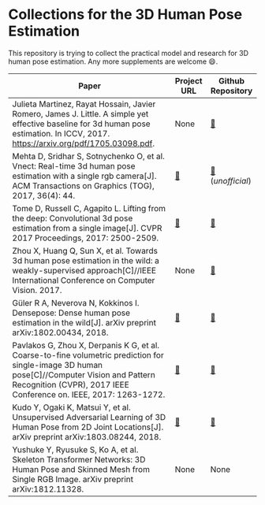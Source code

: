 # Collections for the 3D Human Pose Estimation 

This repository is trying to collect the practical model and research for 3D human pose estimation.
Any more supplements are welcome :smile:.

| Paper | Project URL | Github Repository |
| ----- | ----------- | ----------------- |
| Julieta Martinez, Rayat Hossain, Javier Romero, James J. Little. A simple yet effective baseline for 3d human pose estimation. In ICCV, 2017. https://arxiv.org/pdf/1705.03098.pdf. | None |  [:link:](https://github.com/una-dinosauria/3d-pose-baseline) |
| Mehta D, Sridhar S, Sotnychenko O, et al. Vnect: Real-time 3d human pose estimation with a single rgb camera[J]. ACM Transactions on Graphics (TOG), 2017, 36(4): 44. | [:link:](http://gvv.mpi-inf.mpg.de/projects/VNect/) | [:link:](https://github.com/timctho/VNect-tensorflow) (*unofficial*) |
| Tome D, Russell C, Agapito L. Lifting from the deep: Convolutional 3d pose estimation from a single image[J]. CVPR 2017 Proceedings, 2017: 2500-2509. | [:link:](http://www0.cs.ucl.ac.uk/staff/D.Tome/papers/LiftingFromTheDeep.html) | [:link:](https://github.com/DenisTome/Lifting-from-the-Deep-release) |
| Zhou X, Huang Q, Sun X, et al. Towards 3d human pose estimation in the wild: a weakly-supervised approach[C]//IEEE International Conference on Computer Vision. 2017. | None |  [:link:](https://github.com/xingyizhou/pytorch-pose-hg-3d) |
| Güler R A, Neverova N, Kokkinos I. Densepose: Dense human pose estimation in the wild[J]. arXiv preprint arXiv:1802.00434, 2018. | [:link:](http://densepose.org/) |  [:link:](https://github.com/facebookresearch/DensePose) |
|Pavlakos G, Zhou X, Derpanis K G, et al. Coarse-to-fine volumetric prediction for single-image 3D human pose[C]//Computer Vision and Pattern Recognition (CVPR), 2017 IEEE Conference on. IEEE, 2017: 1263-1272.|[:link:](https://www.seas.upenn.edu/~pavlakos/projects/volumetric/) |[:link:](https://github.com/geopavlakos/c2f-vol-demo) |
|Kudo Y, Ogaki K, Matsui Y, et al. Unsupervised Adversarial Learning of 3D Human Pose from 2D Joint Locations[J]. arXiv preprint arXiv:1803.08244, 2018.|[:link:](https://nico-opendata.jp/en/casestudy/3dpose_gan/index.html)|[:link:](https://github.com/DwangoMediaVillage/3dpose_gan)|
|Yushuke Y, Ryusuke S, Ko A, et al. Skeleton Transformer Networks: 3D Human Pose and Skinned Mesh from Single RGB Image. arXiv preprint 	arXiv:1812.11328.|None|None|
